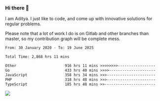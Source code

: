 ### Hi there 👋

I am Aditya. I just like to code, and come up with innovative solutions for regular problems.

Please note that a lot of work I do is on Gitlab and other branches than master, so my contribution graph will be complete mess.

<!--START_SECTION:waka-->

```txt
From: 30 January 2020 - To: 19 June 2025

Total Time: 2,868 hrs 11 mins

Other                      916 hrs 11 mins >>>>>>>>-----------------   31.94 %
Go                         433 hrs 40 mins >>>>---------------------   15.12 %
JavaScript                 358 hrs 34 mins >>>----------------------   12.50 %
PHP                        318 hrs 48 mins >>>----------------------   11.12 %
TypeScript                 185 hrs 48 mins >>-----------------------   06.48 %
```

<!--END_SECTION:waka-->

![](https://komarev.com/ghpvc/?username=BrainBuzzer)
